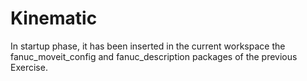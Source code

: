 # Kinematic

In startup phase, it has been inserted in the current workspace the fanuc_moveit_config and fanuc_description packages of the previous Exercise.
